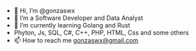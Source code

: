 - 👋 Hi, I’m @gonzaswx
- 👀 I’m a Software Developer and Data Analyst
- 🌱 I’m currently learning Golang and Rust
- Phyton, Js, SQL, C#, C++, PHP, HTML, Css and some others
- 📫 How to reach me gonzaswx@gmail.com

<!---
gonzaswx/gonzaswx is a ✨ special ✨ repository because its `README.md` (this file) appears on your GitHub profile.
You can click the Preview link to take a look at your changes.
--->
